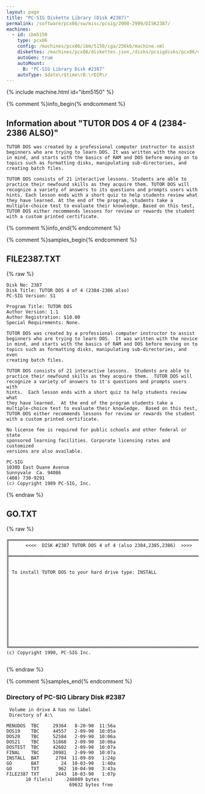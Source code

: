 ```yaml
---
layout: page
title: "PC-SIG Diskette Library (Disk #2387)"
permalink: /software/pcx86/sw/misc/pcsig/2000-2999/DISK2387/
machines:
  - id: ibm5150
    type: pcx86
    config: /machines/pcx86/ibm/5150/cga/256kb/machine.xml
    diskettes: /machines/pcx86/diskettes.json,/disks/pcsigdisks/pcx86/diskettes.json
    autoGen: true
    autoMount:
      B: "PC-SIG Library Disk #2387"
    autoType: $date\r$time\rB:\rDIR\r
---
```


{% include machine.html id="ibm5150" %}

{% comment %}info_begin{% endcomment %}

## Information about "TUTOR DOS 4 OF 4 (2384-2386 ALSO)"

    TUTOR DOS was created by a professional computer instructor to assist
    beginners who are trying to learn DOS. It was written with the novice
    in mind, and starts with the basics of RAM and DOS before moving on to
    topics such as formatting disks, manipulating sub-directories, and
    creating batch files.
    
    TUTOR DOS consists of 21 interactive lessons. Students are able to
    practice their newfound skills as they acquire them. TUTOR DOS will
    recognize a variety of answers to its questions and prompts users with
    hints. Each lesson ends with a short quiz to help students review what
    they have learned. At the end of the program, students take a
    multiple-choice test to evaluate their knowledge. Based on this test,
    TUTOR DOS either recommends lessons for review or rewards the student
    with a custom printed certificate.
{% comment %}info_end{% endcomment %}

{% comment %}samples_begin{% endcomment %}

## FILE2387.TXT

{% raw %}
```
Disk No: 2387                                                           
Disk Title: TUTOR DOS 4 of 4 (2384-2386 also)                           
PC-SIG Version: S1                                                      
                                                                        
Program Title: TUTOR DOS                                                
Author Version: 1.1                                                     
Author Registration: $10.00                                             
Special Requirements: None.                                             
                                                                        
TUTOR DOS was created by a professional computer instructor to assist   
beginners who are trying to learn DOS.  It was written with the novice  
in mind, and starts with the basics of RAM and DOS before moving on to  
topics such as formatting disks, manipulating sub-directories, and even 
creating batch files.                                                   
                                                                        
TUTOR DOS consists of 21 interactive lessons.  Students are able to     
practice their newfound skills as they acquire them.  TUTOR DOS will    
recognize a variety of answers to it's questions and prompts users with 
hints.  Each lesson ends with a short quiz to help students review what 
they have learned.  At the end of the program students take a           
multiple-choice test to evaluate their knowledge.  Based on this test,  
TUTOR DOS either recommends lessons for review or rewards the student   
with a custom printed certificate.                                      
                                                                        
No license fee is required for public schools and other federal or state
sponsored learning facilities. Corporate licensing rates and customized 
versions are also available.                                            
                                                                        
PC-SIG                                                                  
1030D East Duane Avenue                                                 
Sunnyvale  Ca. 94086                                                    
(408) 730-9291                                                          
(c) Copyright 1989 PC-SIG, Inc.                                         
```
{% endraw %}

## GO.TXT

{% raw %}
```
╔═════════════════════════════════════════════════════════════════════════╗
║      <<<<  DISK #2387 TUTOR DOS 4 of 4 (also 2384,2385,2386)  >>>>      ║
╠═════════════════════════════════════════════════════════════════════════╣
║                                                                         ║
║ To install TUTOR DOS to your hard drive type: INSTALL                   ║
║                                                                         ║
║                                                                         ║
║                                                                         ║
║                                                                         ║
║                                                                         ║
║                                                                         ║
╚═════════════════════════════════════════════════════════════════════════╝
(c) Copyright 1990, PC-SIG Inc.


```
{% endraw %}

{% comment %}samples_end{% endcomment %}

### Directory of PC-SIG Library Disk #2387

     Volume in drive A has no label
     Directory of A:\

    MENUDOS  TBC     29364   8-20-90  11:56a
    DOS19    TBC     44557   2-09-90  10:05a
    DOS20    TBC     52584   2-09-90  10:06a
    DOS21    TBC     51868   2-09-90  10:06a
    DOSTEST  TBC     42602   2-09-90  10:07a
    FINAL    TBC     20981   2-09-90  10:07a
    INSTALL  BAT      2704  11-09-89   1:24p
    GO       BAT        24  10-03-90   1:40a
    GO       TXT       962  10-04-90   3:43a
    FILE2387 TXT      2443  10-03-90   1:07p
           10 file(s)     248089 bytes
                           69632 bytes free

